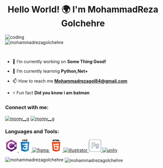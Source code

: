 <h1 align="center">Hello World! 🌍 I'm MohammadReza Golchehre</h1>
<img align="right" alt="coding" width="1000" src="https://media2.giphy.com/media/v1.Y2lkPTc5MGI3NjExemdja2trN2tqOHEzOTB3Mmpla3dpMno0YXY0bDF0dTR0YXc0NjUzdCZlcD12MV9pbnRlcm5hbF9naWZfYnlfaWQmY3Q9Zw/4qiIiA9yEryAIvV5fs/giphy.webp">

<p align="left"> <img src="https://komarev.com/ghpvc/?username=mohammadrezagolchehre&label=Profile%20views&color=0e75b6&style=flat" alt="mohammadrezagolchehre" /> </p>

<p align="left"> <a href="https://twitter.com/" target="blank"><img src="https://img.shields.io/twitter/follow/?logo=twitter&style=for-the-badge" alt="" /></a> </p>

- 🔭 I’m currently working on **Some Thing Good!**

- 🌱 I’m currently learning **Python,Net+**

- 📫 How to reach me **Mohammadrezagol84@gmail.com**

- ⚡ Fun fact **Did you know i am batman**

<h3 align="left">Connect with me:</h3>
<p align="left">
<a href="https://instagram.com/morey__g" target="blank"><img align="center" src="https://raw.githubusercontent.com/rahuldkjain/github-profile-readme-generator/master/src/images/icons/Social/instagram.svg" alt="morey__g" height="30" width="40" /></a>
<a href="https://t.me/MoRey_G" target="blank"><img align="center" src="https://cdn3.iconfinder.com/data/icons/social-media-chamfered-corner/154/telegram-512.png" alt="morey__g" height="32" width="32" /></a>
</p>

<h3 align="left">Languages and Tools:</h3>
<p align="left"> <a href="https://www.w3schools.com/cs/" target="_blank" rel="noreferrer"> <img src="https://raw.githubusercontent.com/devicons/devicon/master/icons/csharp/csharp-original.svg" alt="csharp" width="40" height="40"/> </a> <a href="https://www.w3schools.com/css/" target="_blank" rel="noreferrer"> <img src="https://raw.githubusercontent.com/devicons/devicon/master/icons/css3/css3-original-wordmark.svg" alt="css3" width="40" height="40"/> </a> <a href="https://www.figma.com/" target="_blank" rel="noreferrer"> <img src="https://www.vectorlogo.zone/logos/figma/figma-icon.svg" alt="figma" width="40" height="40"/> </a> <a href="https://www.w3.org/html/" target="_blank" rel="noreferrer"> <img src="https://raw.githubusercontent.com/devicons/devicon/master/icons/html5/html5-original-wordmark.svg" alt="html5" width="40" height="40"/> </a> <a href="https://www.adobe.com/in/products/illustrator.html" target="_blank" rel="noreferrer"> <img src="https://www.vectorlogo.zone/logos/adobe_illustrator/adobe_illustrator-icon.svg" alt="illustrator" width="40" height="40"/> </a> <a href="https://www.photoshop.com/en" target="_blank" rel="noreferrer"> <img src="https://raw.githubusercontent.com/devicons/devicon/master/icons/photoshop/photoshop-line.svg" alt="photoshop" width="40" height="40"/> </a> <a href="https://unity.com/" target="_blank" rel="noreferrer"> <img src="https://www.vectorlogo.zone/logos/unity3d/unity3d-icon.svg" alt="unity" width="40" height="40"/> </a> </p>

<p><img align="left" src="https://github-readme-stats.vercel.app/api/top-langs?username=mohammadrezagolchehre&show_icons=true&locale=en&layout=compact" alt="mohammadrezagolchehre" /></p>

<p>&nbsp;<img align="center" src="https://github-readme-stats.vercel.app/api?username=mohammadrezagolchehre&show_icons=true&locale=en" alt="mohammadrezagolchehre" /></p>

